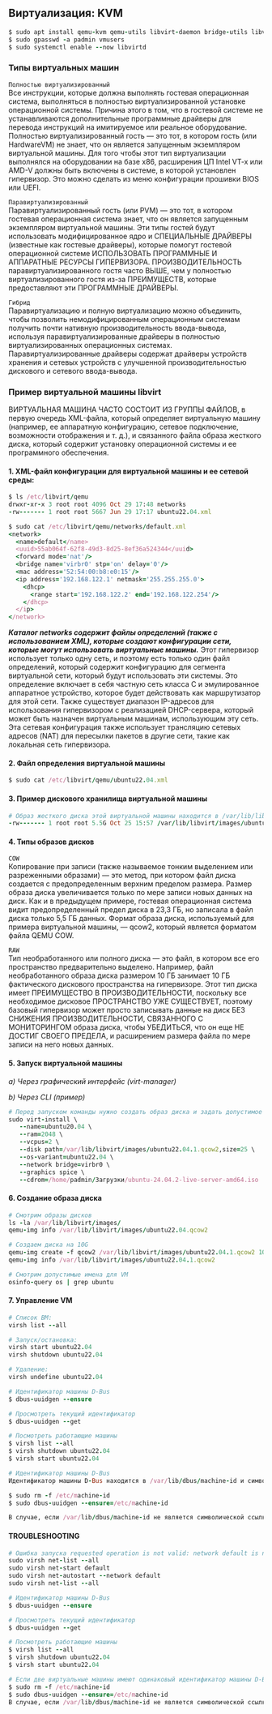## Виртуализация: KVM

```ruby
$ sudo apt install qemu-kvm qemu-utils libvirt-daemon bridge-utils libvirt-kvm virt-manager
$ sudo gpasswd -a padmin vmusers
$ sudo systemctl enable --now libvirtd
```

### Типы виртуальных машин

`Полностью виртуализированный`  
Все инструкции, которые должна выполнять гостевая операционная система, выполняться в полностью виртуализированной установке операционной системы. Причина этого в том, что в гостевой системе не устанавливаются дополнительные программные драйверы для перевода инструкций на имитируемое или реальное оборудование. Полностью виртуализированный гость — это тот, в котором гость (или HardwareVM) не знает, что он является запущенным экземпляром виртуальной машины. Для того чтобы этот тип виртуализации выполнялся на оборудовании на базе x86, расширения ЦП Intel VT-x или AMD-V должны быть включены в системе, в которой установлен гипервизор. Это можно сделать из меню конфигурации прошивки BIOS или UEFI.

`Паравиртуализированный`  
Паравиртуализированный гость (или PVM) — это тот, в котором гостевая операционная система знает, что он является запущенным экземпляром виртуальной машины. Эти типы гостей будут использовать модифицированное ядро и СПЕЦИАЛЬНЫЕ ДРАЙВЕРЫ (известные как гостевые драйверы), которые помогут гостевой операционной системе ИСПОЛЬЗОВАТЬ ПРОГРАММНЫЕ И АППАРАТНЫЕ РЕСУРСЫ ГИПЕРВИЗОРА. ПРОИЗВОДИТЕЛЬНОСТЬ паравиртуализированного гостя часто ВЫШЕ, чем у полностью виртуализированного гостя из-за ПРЕИМУЩЕСТВ, которые предоставляют эти ПРОГРАММНЫЕ ДРАЙВЕРЫ.
	
`Гибрид`  
Паравиртуализацию и полную виртуализацию можно объединить, чтобы позволить немодифицированным операционным системам получить почти нативную производительность ввода-вывода, используя паравиртуализированные драйверы в полностью виртуализированных операционных системах. Паравиртуализированные драйверы содержат драйверы устройств хранения и сетевых устройств с улучшенной производительностью дискового и сетевого ввода-вывода.


### Пример виртуальной машины libvirt

ВИРТУАЛЬНАЯ МАШИНА ЧАСТО СОСТОИТ ИЗ ГРУППЫ ФАЙЛОВ, в первую очередь XML-файла, который определяет виртуальную машину (например, ее аппаратную конфигурацию, сетевое подключение, возможности отображения и т. д.), и связанного файла образа жесткого диска, который содержит установку операционной системы и ее программного обеспечения.

#### 1. XML-файл конфигурации для виртуальной машины и ее сетевой среды:

```ruby
$ ls /etc/libvirt/qemu
drwxr-xr-x 3 root root 4096 Oct 29 17:48 networks
-rw------- 1 root root 5667 Jun 29 17:17 ubuntu22.04.xml

$ sudo cat /etc/libvirt/qemu/networks/default.xml
<network>
  <name>default</name>
  <uuid>55ab064f-62f8-49d3-8d25-8ef36a524344</uuid>
  <forward mode='nat'/>
  <bridge name='virbr0' stp='on' delay='0'/>
  <mac address='52:54:00:b8:e0:15'/>
  <ip address='192.168.122.1' netmask='255.255.255.0'>
	<dhcp>
	  <range start='192.168.122.2' end='192.168.122.254'/>
	</dhcp>
  </ip>
</network>
```

**_Каталог networks содержит файлы определений (также с использованием XML), которые создают конфигурации сети, которые могут использовать виртуальные машины._** Этот гипервизор использует только одну сеть, и поэтому есть только один файл определений, который содержит конфигурацию для сегмента виртуальной сети, который будут использовать эти системы. Это определение включает в себя частную сеть класса C и эмулированное аппаратное устройство, которое будет действовать как маршрутизатор для этой сети. Также существует диапазон IP-адресов для использования гипервизором с реализацией DHCP-сервера, который может быть назначен виртуальным машинам, использующим эту сеть. Эта сетевая конфигурация также использует трансляцию сетевых адресов (NAT) для пересылки пакетов в другие сети, такие как локальная сеть гипервизора.

	
#### 2. Файл определения виртуальной машины

```ruby
$ sudo cat /etc/libvirt/qemu/ubuntu22.04.xml
```


#### 3. Пример дискового хранилища виртуальной машины

```ruby
# Образ жесткого диска этой виртуальной машины находится в /var/lib/libvirt/images/ubuntu22.04.qcow2
-rw------- 1 root root 5.5G Oct 25 15:57 /var/lib/libvirt/images/ubuntu22.04.qcow2
```

#### 4. Типы образов дисков

`COW`  
Копирование при записи (также называемое тонким выделением или разреженными образами) — это метод, при котором файл диска создается с предопределенным верхним пределом размера. Размер образа диска увеличивается только по мере записи новых данных на диск. Как и в предыдущем примере, гостевая операционная система видит предопределенный предел диска в 23,3 ГБ, но записала в файл диска только 5,5 ГБ данных. Формат образа диска, используемый для примера виртуальной машины, — qcow2, который является форматом файла QEMU COW.

`RAW`  
Тип необработанного или полного диска — это файл, в котором все его пространство предварительно выделено. Например, файл необработанного образа диска размером 10 ГБ занимает 10 ГБ фактического дискового пространства на гипервизоре. Этот тип диска имеет ПРЕИМУЩЕСТВО В ПРОИЗВОДИТЕЛЬНОСТИ, поскольку все необходимое дисковое ПРОСТРАНСТВО УЖЕ СУЩЕСТВУЕТ, поэтому базовый гипервизор может просто записывать данные на диск БЕЗ СНИЖЕНИЯ ПРОИЗВОДИТЕЛЬНОСТИ, СВЯЗАННОГО С МОНИТОРИНГОМ образа диска, чтобы УБЕДИТЬСЯ, что он еще НЕ ДОСТИГ СВОЕГО ПРЕДЕЛА, и расширением размера файла по мере записи на него новых данных.


#### 5. Запуск виртуальной машины

_a) Через графический интерфейс (virt-manager)_

_b) Через CLI (пример)_

```ruby
# Перед запуском команды нужно создать образ диска и задать допустимое имя для vm
sudo virt-install \
   --name=ubuntu20.04 \
   --ram=2048 \
   --vcpus=2 \
   --disk path=/var/lib/libvirt/images/ubuntu22.04.1.qcow2,size=25 \
   --os-variant=ubuntu22.04 \
   --network bridge=virbr0 \
   --graphics spice \
   --cdrom=/home/padmin/Загрузки/ubuntu-24.04.2-live-server-amd64.iso
```


#### 6. Создание образа диска

```ruby
# Смотрим образы дисков
ls -la /var/lib/libvirt/images/
qemu-img info /var/lib/libvirt/images/ubuntu22.04.qcow2

# Создаем диска на 10G
qemu-img create -f qcow2 /var/lib/libvirt/images/ubuntu22.04.1.qcow2 10G
qemu-img info /var/lib/libvirt/images/ubuntu22.04.1.qcow2

# Смотрим допустимые имена для VM
osinfo-query os | grep ubuntu
```


#### 7. Управление VM

```ruby
# Список ВМ:
virsh list --all

# Запуск/остановка:
virsh start ubuntu22.04
virsh shutdown ubuntu22.04

# Удаление:
virsh undefine ubuntu22.04

# Идентификатор машины D-Bus
$ dbus-uuidgen --ensure

# Просмотреть текущий идентификатор 
$ dbus-uuidgen --get

# Посмотреть работающие машины
$ virsh list --all
$ virsh shutdown ubuntu22.04
$ virsh start ubuntu22.04

# Идентификатор машины D-Bus
Идентификатор машины D-Bus находится в /var/lib/dbus/machine-id и символически связан с /etc/machine-id. Изменение этого номера ID в работающей системе не рекомендуется, поскольку это может привести к нестабильности системы и сбоям. Если две виртуальные машины имеют одинаковый идентификатор машины D-Bus, выполните следующую процедуру, чтобы сгенерировать новый:

$ sudo rm -f /etc/machine-id
$ sudo dbus-uuidgen --ensure=/etc/machine-id

В случае, если /var/lib/dbus/machine-id не является символической ссылкой на /etc/machine-id, то /var/lib/dbus/machine-id необходимо удалить.
```


#### TROUBLESHOOTING

```ruby
# Ошибка запуска requested operation is not valid: network default is not active
sudo virsh net-list --all
sudo virsh net-start default
sudo virsh net-autostart --network default
sudo virsh net-list --all

# Идентификатор машины D-Bus
$ dbus-uuidgen --ensure

# Просмотреть текущий идентификатор 
$ dbus-uuidgen --get

# Посмотреть работающие машины
$ virsh list --all
$ virsh shutdown ubuntu22.04
$ virsh start ubuntu22.04

# Если две виртуальные машины имеют одинаковый идентификатор машины D-Bus, выполните следующую процедуру, чтобы сгенерировать новый:
$ sudo rm -f /etc/machine-id
$ sudo dbus-uuidgen --ensure=/etc/machine-id
В случае, если /var/lib/dbus/machine-id не является символической ссылкой на /etc/machine-id, то /var/lib/dbus/machine-id необходимо удалить.
```
